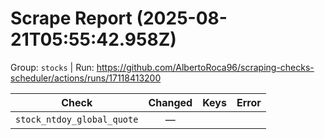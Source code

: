 # Scrape Report (2025-08-21T05:55:42.958Z)

Group: `stocks`  |  Run: https://github.com/AlbertoRoca96/scraping-checks-scheduler/actions/runs/17118413200

| Check | Changed | Keys | Error |
|---|:---:|:--|:--|
| `stock_ntdoy_global_quote` | — |  |  |
